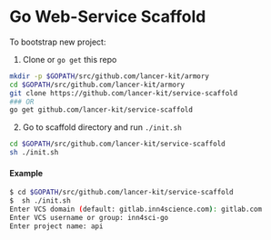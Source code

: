 # Go Web-Service Scaffold

To bootstrap new project:

1. Clone or `go get` this repo

```sh
mkdir -p $GOPATH/src/github.com/lancer-kit/armory
cd $GOPATH/src/github.com/lancer-kit/armory
git clone https://github.com/lancer-kit/service-scaffold
### OR
go get github.com/lancer-kit/service-scaffold
```

2. Go to scaffold directory and run `./init.sh`
	
```sh
cd $GOPATH/src/github.com/lancer-kit/service-scaffold
sh ./init.sh
```

#### Example

```sh
$ cd $GOPATH/src/github.com/lancer-kit/service-scaffold
$  sh ./init.sh 
Enter VCS domain (default: gitlab.inn4science.com): gitlab.com
Enter VCS username or group: inn4sci-go
Enter project name: api
```


